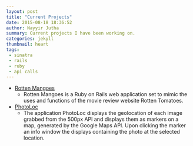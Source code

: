 ```yaml
---
layout: post
title: "Current Projects"
date: 2015-08-18 18:36:52
author: Nayyir Jutha
summary: Current projects I have been working on. 
categories: jekyll
thumbnail: heart
tags:
 - sinatra
 - rails
 - ruby
 - api calls
---
```


- [Rotten Mangoes](https://rottenmoangoes.herokuapp.com)
  - Rotten Mangoes is a Ruby on Rails web application set to mimic the uses and functions of the movie review website Rotten Tomatoes.
- [PhotoLoc](https://photoloc.firebaseapp.com)
  - The application PhotoLoc displays the geolocation of each image grabbed from the 500px API and displays them as markers on a map, generated by the Google Maps API. Upon clicking the marker an info window the displays containing the photo at the selected location.
